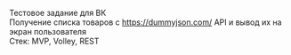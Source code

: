 Тестовое задание для ВК <br/>
Получение списка товаров с https://dummyjson.com/ API и вывод их на экран пользователя<br/>
Стек: MVP, Volley, REST<br/>

